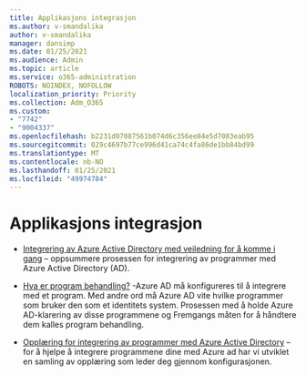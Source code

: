 ```yaml
---
title: Applikasjons integrasjon
ms.author: v-smandalika
author: v-smandalika
manager: dansimp
ms.date: 01/25/2021
ms.audience: Admin
ms.topic: article
ms.service: o365-administration
ROBOTS: NOINDEX, NOFOLLOW
localization_priority: Priority
ms.collection: Adm_O365
ms.custom:
- "7742"
- "9004337"
ms.openlocfilehash: b2231d07087561b074d6c356ee84e5d7083eab95
ms.sourcegitcommit: 029c4697b77ce996d41ca74c4fa86de1bb84bd99
ms.translationtype: MT
ms.contentlocale: nb-NO
ms.lasthandoff: 01/25/2021
ms.locfileid: "49974784"
---
```

# <a name="application--integration"></a>Applikasjons integrasjon

- [Integrering av Azure Active Directory med veiledning for å komme i gang](https://docs.microsoft.com/azure/active-directory/manage-apps/plan-an-application-integration)  – oppsummere prosessen for integrering av programmer med Azure Active Directory (AD).

- [Hva er program behandling?](https://docs.microsoft.com/azure/active-directory/manage-apps/what-is-application-management)  -Azure AD må konfigureres til å integrere med et program. Med andre ord må Azure AD vite hvilke programmer som bruker den som et identitets system. Prosessen med å holde Azure AD-klarering av disse programmene og Fremgangs måten for å håndtere dem kalles program behandling.

- [Opplæring for integrering av programmer med Azure Active Directory](https://docs.microsoft.com/azure/active-directory/saas-apps/tutorial-list)  – for å hjelpe å integrere programmene dine med Azure ad har vi utviklet en samling av opplæring som leder deg gjennom konfigurasjonen.

